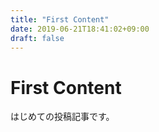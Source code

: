```yaml
---
title: "First Content"
date: 2019-06-21T18:41:02+09:00
draft: false
---
```


# First Content

はじめての投稿記事です。

